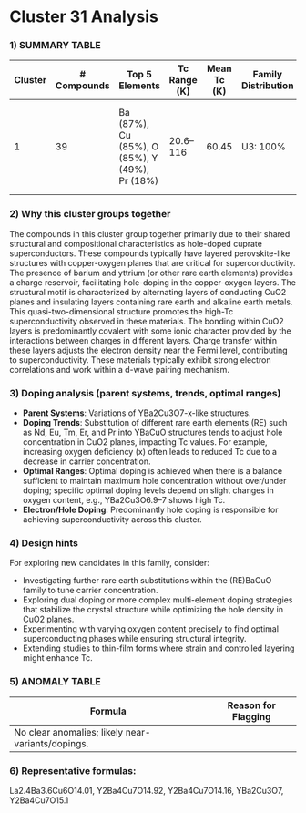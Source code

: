 # Cluster 31 Analysis


### 1) SUMMARY TABLE

| Cluster | # Compounds | Top 5 Elements | Tc Range (K) | Mean Tc (K) | Family Distribution | Notes |
|---------|-------------|----------------|--------------|-------------|---------------------|-------|
| 1       | 39          | Ba (87%), Cu (85%), O (85%), Y (49%), Pr (18%) | 20.6–116 | 60.45 | U3: 100% | Mainly hole-doped cuprates; variants of YBCO-like structures. |

### 2) **Why this cluster groups together**

The compounds in this cluster group together primarily due to their shared structural and compositional characteristics as hole-doped cuprate superconductors. These compounds typically have layered perovskite-like structures with copper-oxygen planes that are critical for superconductivity. The presence of barium and yttrium (or other rare earth elements) provides a charge reservoir, facilitating hole-doping in the copper-oxygen layers. The structural motif is characterized by alternating layers of conducting CuO2 planes and insulating layers containing rare earth and alkaline earth metals. This quasi-two-dimensional structure promotes the high-Tc superconductivity observed in these materials. The bonding within CuO2 layers is predominantly covalent with some ionic character provided by the interactions between charges in different layers. Charge transfer within these layers adjusts the electron density near the Fermi level, contributing to superconductivity. These materials typically exhibit strong electron correlations and work within a d-wave pairing mechanism.

### 3) **Doping analysis (parent systems, trends, optimal ranges)**

- **Parent Systems**: Variations of YBa2Cu3O7-x-like structures.
- **Doping Trends**: Substitution of different rare earth elements (RE) such as Nd, Eu, Tm, Er, and Pr into YBaCuO structures tends to adjust hole concentration in CuO2 planes, impacting Tc values. For example, increasing oxygen deficiency (x) often leads to reduced Tc due to a decrease in carrier concentration.
- **Optimal Ranges**: Optimal doping is achieved when there is a balance sufficient to maintain maximum hole concentration without over/under doping; specific optimal doping levels depend on slight changes in oxygen content, e.g., YBa2Cu3O6.9–7 shows high Tc.
- **Electron/Hole Doping**: Predominantly hole doping is responsible for achieving superconductivity across this cluster.

### 4) **Design hints**

For exploring new candidates in this family, consider:
- Investigating further rare earth substitutions within the (RE)BaCuO family to tune carrier concentration.
- Exploring dual doping or more complex multi-element doping strategies that stabilize the crystal structure while optimizing the hole density in CuO2 planes.
- Experimenting with varying oxygen content precisely to find optimal superconducting phases while ensuring structural integrity.
- Extending studies to thin-film forms where strain and controlled layering might enhance Tc.

### 5) ANOMALY TABLE

| Formula | Reason for Flagging |
|---------|----------------------|
| No clear anomalies; likely near-variants/dopings. |

### 6) **Representative formulas**: 
La2.4Ba3.6Cu6O14.01, Y2Ba4Cu7O14.92, Y2Ba4Cu7O14.16, YBa2Cu3O7, Y2Ba4Cu7O15.1